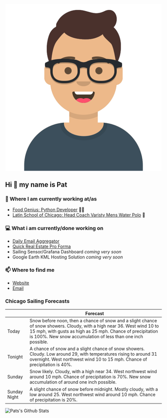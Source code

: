[![Social banner for p-j-falconer](https://raw.githubusercontent.com/P-J-FALCONER/P-J-FALCONER/master/assets/avataaars.svg)](https://patfalconer.com/)
## Hi :wave: my name is Pat

### 💼 Where I am currently working at/as
- [Food Genius: Python Developer](https://getfoodgenius.com/) 🍔🐍
- [Latin School of Chicago: Head Coach Varisty Mens Water Polo](https://www.latinschool.org/) 🤽


### 💻 What i am currently/done working on
 - [Daily Email Aggregator](https://github.com/P-J-FALCONER/dott_daily_mail)
 - [Quick Real Estate Pro Forma](https://github.com/P-J-FALCONER/henry)
 - Sailing Sensor/Grafana Dashboard *coming very soon*
 - Google Earth KML Hosting Solution *coming very soon*

### 📫 Where to find me
 - [Website](https://patfalconer.com/)
 - [Email](mailto:patrick.j.falconer@gmail.com)


### Chicago Sailing Forecasts
|   | Forecast  |
|---|---|
| Today | Snow before noon, then a chance of snow and a slight chance of snow showers. Cloudy, with a high near 36. West wind 10 to 15 mph, with gusts as high as 25 mph. Chance of precipitation is 100%. New snow accumulation of less than one inch possible. |
| Tonight | A chance of snow and a slight chance of snow showers. Cloudy. Low around 29, with temperatures rising to around 31 overnight. West northwest wind 10 to 15 mph. Chance of precipitation is 40%. |
| Sunday | Snow likely. Cloudy, with a high near 34. West northwest wind around 10 mph. Chance of precipitation is 70%. New snow accumulation of around one inch possible. |
| Sunday Night | A slight chance of snow before midnight. Mostly cloudy, with a low around 25. West northwest wind around 10 mph. Chance of precipitation is 20%. |

![Pats's Github Stats](https://github-readme-stats.vercel.app/api?username=p-j-falconer&show_icons=true&theme=radical)
